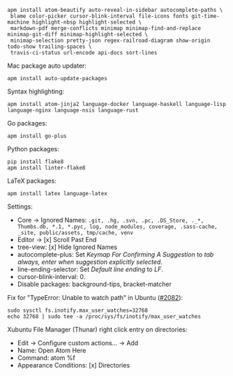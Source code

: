 ```
apm install atom-beautify auto-reveal-in-sidebar autocomplete-paths \
 blame color-picker cursor-blink-interval file-icons fonts git-time-machine highlight-nbsp highlight-selected \
 markdown-pdf merge-conflicts minimap minimap-find-and-replace minimap-git-diff minimap-highlight-selected \
 minimap-selection pretty-json regex-railroad-diagram show-origin todo-show trailing-spaces \
 travis-ci-status url-encode api-docs sort-lines
```

Mac package auto updater:
```
apm install auto-update-packages
```

Syntax highlighting:
```
apm install atom-jinja2 language-docker language-haskell language-lisp language-nginx language-nsis language-rust
```

Go packages:
```
apm install go-plus
```

Python packages:
```
pip install flake8
apm install linter-flake8
```

LaTeX packages:
```
apm install latex language-latex
```

Settings:
- Core → Ignored Names: `.git, .hg, .svn, .pc, .DS_Store, ._*, Thumbs.db, *.1, *.pyc, log, node_modules, coverage, .sass-cache, _site, public/assets, tmp/cache, venv`
- Editor → [x] Scroll Past End
- tree-view: [x] Hide Ignored Names
- autocomplete-plus: Set _Keymap For Confirming A Suggestion_ to _tab always, enter when suggestion explicitly selected_.
- line-ending-selector: Set _Default line ending_ to _LF_.
- cursor-blink-interval: 0.
- Disable packages: background-tips, bracket-matcher

Fix for "TypeError: Unable to watch path" in Ubuntu ([#2082](https://github.com/atom/atom/issues/2082)):
```
sudo sysctl fs.inotify.max_user_watches=32768
echo 32768 | sudo tee -a /proc/sys/fs/inotify/max_user_watches
```
Xubuntu File Manager (Thunar) right click entry on directories:
- Edit → Configure custom actions... → Add
- Name: Open Atom Here
- Command: atom %f
- Appearance Conditions: [x] Directories
